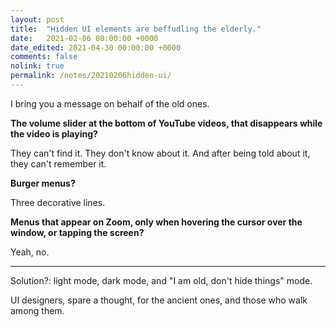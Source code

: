 ```yaml
---
layout: post
title:  "Hidden UI elements are beffudling the elderly."
date:   2021-02-06 00:00:00 +0000
date_edited: 2021-04-30 00:00:00 +0000
comments: false
nolink: true
permalink: /notes/20210206hidden-ui/
---
```


I bring you a message on behalf of the old ones.

**The volume slider at the bottom of YouTube videos, that disappears while the video is playing?**

They can't find it. They don't know about it. And after being told about it, they can't remember it.

**Burger menus?**

Three decorative lines.

**Menus that appear on Zoom, only when hovering the cursor over the window, or tapping the screen?**

Yeah, no.

---

Solution?: light mode, dark mode, and "I am old, don't hide things" mode.

UI designers, spare a thought, for the ancient ones, and those who walk among them.
